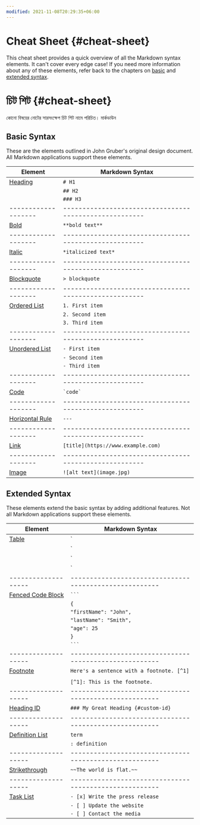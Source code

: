 ```yaml
---
modified: 2021-11-08T20:29:35+06:00
---
```


# Cheat Sheet {#cheat-sheet}

This cheat sheet provides a quick overview of all the Markdown syntax elements. It can't cover every edge case! If you need more information about any of these elements, refer back to the chapters on [basic](#basic-syntax) and [extended syntax](#extended-syntax).

# চিট শিট {#cheat-sheet}
কোনো বিষয়ের নোটের সারসংক্ষেপ চিট শিট নামে পরিচিত। মার্কডাউন 

## Basic Syntax

These are the elements outlined in John Gruber's original design document. All Markdown applications support these elements.

| Element           | Markdown Syntax                                      |
|-------------------|------------------------------------------------------|
| [Heading](#headings)  | `# H1`                                           |
|                   | `## H2`                                              |
|                   | `### H3`                                             |
|-------------------|------------------------------------------------------|
| [Bold](#bold)     | `**bold text**`                                      |
|-------------------|------------------------------------------------------|
| [Italic](#italic) | `*italicized text*`                                  |
|-------------------|------------------------------------------------------|
| [Blockquote](#blockquotes) |  `> blockquote`                             |
|-------------------|------------------------------------------------------|
| [Ordered List](#ordered-lists)   | `1. First item`                       |
|                   | `2. Second item`                                     |
|                   | `3. Third item`                                      |
|-------------------|------------------------------------------------------|
| [Unordered List](#unordered-lists) | `- First item`                      |
|                   | `- Second item`                                      |
|                   | `- Third item`                                       |
|-------------------|------------------------------------------------------|
| [Code](#code)     | `` `code` ``                                         |
|-------------------|------------------------------------------------------|
| [Horizontal Rule](#horizontal-rules)   |  `---`                          |
|-------------------|------------------------------------------------------|
| [Link](#links)    |  `[title](https://www.example.com)`                  |
|-------------------|------------------------------------------------------|
| [Image](#images)  |  `![alt text](image.jpg)`                            |


## Extended Syntax

These elements extend the basic syntax by adding additional features. Not all Markdown applications support these elements.

| Element           | Markdown Syntax                                      |
|-------------------|------------------------------------------------------|
| [Table](#tables)  | `| Syntax | Description |`                           |
|                   | `| ------ | ----------- |`                           |
|                   | `| Header | Title |`                                 |
|                   | `| Paragraph | Text |`                               |
|-------------------|------------------------------------------------------|
| [Fenced Code Block](#fenced-code-blocks) | ```` ``` ````                 |
|                   | `{`                                                  |
|                   |   `"firstName": "John",`                             |
|                   |   `"lastName": "Smith",`                             |
|                   |   `"age": 25`                                        |
|                   | `}`                                                  |
|                   | ```` ``` ````                                        |
|-------------------|------------------------------------------------------|
| [Footnote](#footnotes)  | `Here's a sentence with a footnote. [^1]`      |
|                   |                                                      |
|                   | `[^1]: This is the footnote.`                        |
|-------------------|------------------------------------------------------|
| [Heading ID](#heading-ids)  | `### My Great Heading {#custom-id}`        |
|-------------------|------------------------------------------------------|
| [Definition List](#definition-lists)  | `term`                           |
|                   | `: definition`                                       |
|-------------------|------------------------------------------------------|
| [Strikethrough](#strikethrough)  | `~~The world is flat.~~`              |
|-------------------|------------------------------------------------------|
| [Task List](#task-lists)  | `- [x] Write the press release`              |
|                   | `- [ ] Update the website`                           |
|                   | `- [ ] Contact the media`                            |
